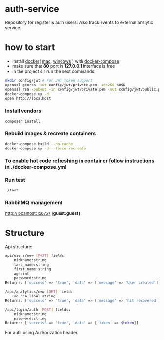 # auth-service
Repository for register &amp; auth users.
Also track events to external analytic service.
# how to start
- install 
[docker](https://docs.docker.com/install/)( 
[mac](https://docs.docker.com/docker-for-mac/),
[windows](https://docs.docker.com/docker-for-windows/)
) with 
[docker-compose](https://docs.docker.com/compose/install/)
- make sure that **80** port in **127.0.0.1** interface is free
- in the project dir run the next commands:
```bash
mkdir config/jwt # For JWT Token support
openssl genrsa -out config/jwt/private.pem -aes256 4096
openssl rsa -pubout -in config/jwt/private.pem -out config/jwt/public.pem
docker-compose up -d
open http://localhost
```

### Install vendors
```bash
composer install
```


### Rebuild images & recreate containers
```bash
docker-compose build --no-cache
docker-compose up -d --force-recreate
```

### To enable hot code refreshing in container follow instructions in ./docker-compose.yml


### Run test
```bash
./test
```

### RabbitMQ management
[http://localhost:15672/](http://localhost:15672/) **[guest:guest]**

# Structure
Api structure:
```bash
api/users/new [POST] fields:
	nickname:string
	last_name:string
	first_name:string
	age:int
	password:string
Returns: ['success' => 'true', 'data' => ['message' => 'User created']

/api/analytics/new [GET] field:
	source_label:string
Returns: ['success' => 'true', 'data' => ['message' => 'hit recovered']]

/api/login/auth [POST] fields:
	nickname:string
	password:string
Returns: ['success' => 'true', 'data' => ['token' => $token]]
```
For auth using Authorization header.


